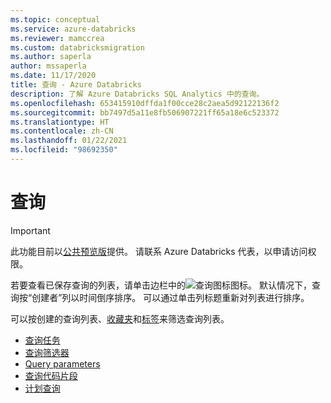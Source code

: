 ```yaml
---
ms.topic: conceptual
ms.service: azure-databricks
ms.reviewer: mamccrea
ms.custom: databricksmigration
ms.author: saperla
author: mssaperla
ms.date: 11/17/2020
title: 查询 - Azure Databricks
description: 了解 Azure Databricks SQL Analytics 中的查询。
ms.openlocfilehash: 653415910dffda1f00cce28c2aea5d92122136f2
ms.sourcegitcommit: bb7497d5a11e8fb506907221ff65a18e6c523372
ms.translationtype: HT
ms.contentlocale: zh-CN
ms.lasthandoff: 01/22/2021
ms.locfileid: "98692350"
---
```

# <a name="queries"></a>查询

> [!IMPORTANT]
>
> 此功能目前以[公共预览版](../../../release-notes/release-types.md)提供。 请联系 Azure Databricks 代表，以申请访问权限。

若要查看已保存查询的列表，请单击边栏中的![查询图标](../../../_static/images/icons/queries-icon.png)图标。 默认情况下，查询按“创建者”列以时间倒序排序。 可以通过单击列标题重新对列表进行排序。

可以按创建的查询列表、[收藏夹](../favorites-tags.md#favorites)和[标签](../favorites-tags.md#tags)来筛选查询列表。

* [查询任务](queries.md)
* [查询筛选器](query-filters.md)
* [Query parameters](query-parameters.md)
* [查询代码片段](query-snippets.md)
* [计划查询](schedule-query.md)